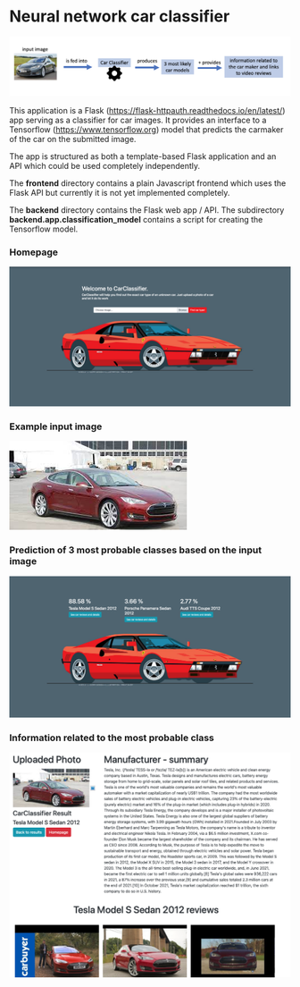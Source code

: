 # Neural network car classifier


![Alt text](/screenshots/infographics.png?raw=true "Explanation")


This application is a Flask (https://flask-httpauth.readthedocs.io/en/latest/) app serving as a classifier for car images. It provides an interface to a Tensorflow (https://www.tensorflow.org) model that predicts the carmaker of the car on the submitted image.

The app is structured as both a template-based Flask application and an API which could be used completely independently. 

The __frontend__ directory contains a plain Javascript frontend which uses the Flask API but currently it is not yet implemented completely.

The __backend__ directory contains the Flask web app / API. The subdirectory __backend.app.classification_model__ contains a script for creating the Tensorflow model.


### Homepage
![Alt text](/screenshots/homepage.png?raw=true "Homepage")


### Example input image
![Alt text](/screenshots/input_image.jpeg?raw=true "Prediction result")


### Prediction of 3 most probable classes based on the input image
![Alt text](/screenshots/prediction_result.png?raw=true "Prediction result")

### Information related to the most probable class
![Alt text](/screenshots/predicted_car_info.png?raw=true "Prediction result")
